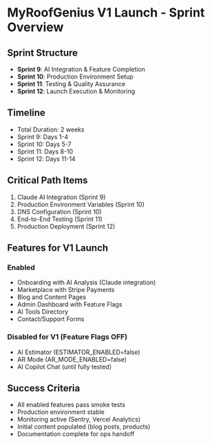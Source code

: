 # MyRoofGenius V1 Launch - Sprint Overview

## Sprint Structure
- **Sprint 9**: AI Integration & Feature Completion
- **Sprint 10**: Production Environment Setup
- **Sprint 11**: Testing & Quality Assurance
- **Sprint 12**: Launch Execution & Monitoring

## Timeline
- Total Duration: 2 weeks
- Sprint 9: Days 1-4
- Sprint 10: Days 5-7
- Sprint 11: Days 8-10
- Sprint 12: Days 11-14

## Critical Path Items
1. Claude AI Integration (Sprint 9)
2. Production Environment Variables (Sprint 10)
3. DNS Configuration (Sprint 10)
4. End-to-End Testing (Sprint 11)
5. Production Deployment (Sprint 12)

## Features for V1 Launch
### Enabled
- Onboarding with AI Analysis (Claude integration)
- Marketplace with Stripe Payments
- Blog and Content Pages
- Admin Dashboard with Feature Flags
- AI Tools Directory
- Contact/Support Forms

### Disabled for V1 (Feature Flags OFF)
- AI Estimator (ESTIMATOR_ENABLED=false)
- AR Mode (AR_MODE_ENABLED=false)
- AI Copilot Chat (until fully tested)

## Success Criteria
- All enabled features pass smoke tests
- Production environment stable
- Monitoring active (Sentry, Vercel Analytics)
- Initial content populated (blog posts, products)
- Documentation complete for ops handoff